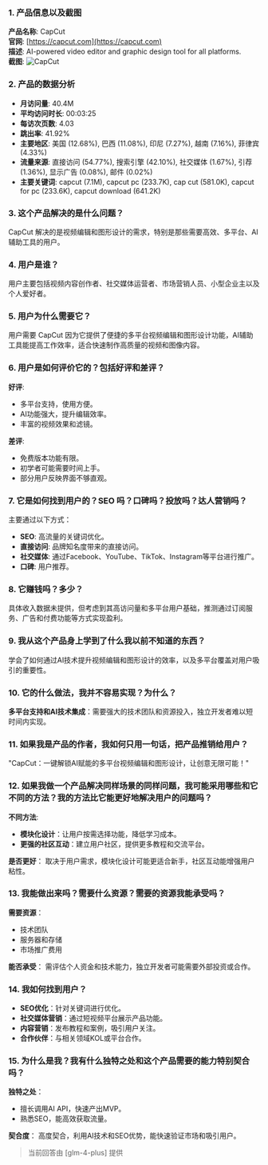 ### 1. 产品信息以及截图

**产品名称**: CapCut  
**官网**: [https://capcut.com](https://capcut.com)  
**描述**: AI-powered video editor and graphic design tool for all platforms.  
**截图**: ![CapCut](https://cdn-images.toolify.ai/170350414718083204.jpg)

### 2. 产品的数据分析

- **月访问量**: 40.4M
- **平均访问时长**: 00:03:25
- **每访次页数**: 4.03
- **跳出率**: 41.92%
- **主要地区**: 美国 (12.68%), 巴西 (11.08%), 印尼 (7.27%), 越南 (7.16%), 菲律宾 (4.33%)
- **流量来源**: 直接访问 (54.77%), 搜索引擎 (42.10%), 社交媒体 (1.67%), 引荐 (1.36%), 显示广告 (0.08%), 邮件 (0.02%)
- **主要关键词**: capcut (7.1M), capcut pc (233.7K), cap cut (581.0K), capcut for pc (233.6K), capcut download (641.2K)

### 3. 这个产品解决的是什么问题？

CapCut 解决的是视频编辑和图形设计的需求，特别是那些需要高效、多平台、AI辅助工具的用户。

### 4. 用户是谁？

用户主要包括视频内容创作者、社交媒体运营者、市场营销人员、小型企业主以及个人爱好者。

### 5. 用户为什么需要它？

用户需要 CapCut 因为它提供了便捷的多平台视频编辑和图形设计功能，AI辅助工具能提高工作效率，适合快速制作高质量的视频和图像内容。

### 6. 用户是如何评价它的？包括好评和差评？

**好评**:
- 多平台支持，使用方便。
- AI功能强大，提升编辑效率。
- 丰富的视频效果和滤镜。

**差评**:
- 免费版本功能有限。
- 初学者可能需要时间上手。
- 部分用户反映界面不够直观。

### 7. 它是如何找到用户的？SEO 吗？口碑吗？投放吗？达人营销吗？

主要通过以下方式：
- **SEO**: 高流量的关键词优化。
- **直接访问**: 品牌知名度带来的直接访问。
- **社交媒体**: 通过Facebook、YouTube、TikTok、Instagram等平台进行推广。
- **口碑**: 用户推荐。

### 8. 它赚钱吗？多少？

具体收入数据未提供，但考虑到其高访问量和多平台用户基础，推测通过订阅服务、广告和付费功能等方式实现盈利。

### 9. 我从这个产品身上学到了什么我以前不知道的东西？

学会了如何通过AI技术提升视频编辑和图形设计的效率，以及多平台覆盖对用户吸引的重要性。

### 10. 它的什么做法，我并不容易实现？为什么？

**多平台支持和AI技术集成**：需要强大的技术团队和资源投入，独立开发者难以短时间内实现。

### 11. 如果我是产品的作者，我如何只用一句话，把产品推销给用户？

"CapCut：一键解锁AI赋能的多平台视频编辑和图形设计，让创意无限可能！"

### 12. 如果我做一个产品解决同样场景的同样问题，我可能采用哪些和它不同的方法？我的方法比它能更好地解决用户的问题吗？

**不同方法**:
- **模块化设计**：让用户按需选择功能，降低学习成本。
- **更强的社区互动**：建立用户社区，提供更多教程和交流平台。

**是否更好**：
取决于用户需求，模块化设计可能更适合新手，社区互动能增强用户粘性。

### 13. 我能做出来吗？需要什么资源？需要的资源我能承受吗？

**需要资源**：
- 技术团队
- 服务器和存储
- 市场推广费用

**能否承受**：
需评估个人资金和技术能力，独立开发者可能需要外部投资或合作。

### 14. 我如何找到用户？

- **SEO优化**：针对关键词进行优化。
- **社交媒体营销**：通过短视频平台展示产品功能。
- **内容营销**：发布教程和案例，吸引用户关注。
- **合作伙伴**：与相关领域KOL或平台合作。

### 15. 为什么是我？我有什么独特之处和这个产品需要的能力特别契合吗？

**独特之处**：
- 擅长调用AI API，快速产出MVP。
- 熟悉SEO，能高效获取流量。

**契合度**：
高度契合，利用AI技术和SEO优势，能快速验证市场和吸引用户。

> 当前回答由 [glm-4-plus] 提供